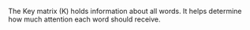 The Key matrix (K) holds information about all words. It helps determine how much attention each word should receive.